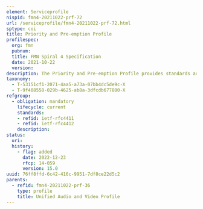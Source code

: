 ```yaml
---
element: Serviceprofile
nispid: fmn4-20211022-prf-72
url: /serviceprofile/fmn4-20211022-prf-72.html
sptype: coi
title: Priority and Pre-emption Profile
profilespec:
  org: fmn
  pubnum: 
  title: FMN Spiral 4 Specification
  date: 2021-10-22
  version: 
description: The Priority and Pre-emption Profile provides standards are used to execute priority and pre-emption service with the Session Initiation protocol (SIP).
taxonomy:
  - T-53151cf1-2071-4aa5-a73a-07bb4dc5de9c-X
  - T-9f408558-029b-4625-ab8a-3dfcdb677800-X
refgroup:
  - obligation: mandatory
    lifecycle: current
    standards: 
    - refid: ietf-rfc4411
    - refid: ietf-rfc4412
    description: 
status:
  uri: 
  history: 
    - flag: added
      date: 2022-12-23
      rfcp: 14-059
      version: 15.0
uuid: 76ff8ffd-6c42-416c-9951-7df8ce22d5c2
parents:
  - refid: fmn4-20211022-prf-36
    type: profile
    title: Unified Audio and Video Profile
---
```

